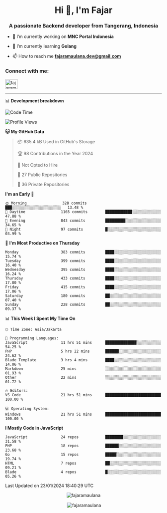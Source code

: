 <h1 align="center">Hi 👋, I'm Fajar</h1>
<h3 align="center">A passionate Backend developer from Tangerang, Indonesia</h3>

<!-- <p align="left"> <img src="https://komarev.com/ghpvc/?username=fajaramaulana&label=Profile%20views&color=0e75b6&style=flat" alt="fajaramaulana" /> </p> -->

- 🔭 I’m currently working on **MNC Portal Indonesia**

- 🌱 I’m currently learning **Golang**

- 📫 How to reach me **fajaramaulana.dev@gmail.com**

<h3 align="left">Connect with me:</h3>
<p align="left">
<a href="https://linkedin.com/in/fajar-agus-maulana-73533a180/" target="blank"><img align="center" src="https://raw.githubusercontent.com/rahuldkjain/github-profile-readme-generator/master/src/images/icons/Social/linked-in-alt.svg" alt="fajaramaulana" height="30" width="40" /></a>
</p>

-------

📊 **Development breakdown**
<!--START_SECTION:waka-->
![Code Time](http://img.shields.io/badge/Code%20Time-1%2C627%20hrs%2058%20mins-blue)

![Profile Views](http://img.shields.io/badge/Profile%20Views-0-blue)

**🐱 My GitHub Data** 

> 📦 635.4 kB Used in GitHub's Storage 
 > 
> 🏆 98 Contributions in the Year 2024
 > 
> 🚫 Not Opted to Hire
 > 
> 📜 27 Public Repositories 
 > 
> 🔑 36 Private Repositories 
 > 
**I'm an Early 🐤** 

```text
🌞 Morning                328 commits         ███░░░░░░░░░░░░░░░░░░░░░░   13.48 % 
🌆 Daytime                1165 commits        ████████████░░░░░░░░░░░░░   47.88 % 
🌃 Evening                843 commits         █████████░░░░░░░░░░░░░░░░   34.65 % 
🌙 Night                  97 commits          █░░░░░░░░░░░░░░░░░░░░░░░░   03.99 % 
```
📅 **I'm Most Productive on Thursday** 

```text
Monday                   383 commits         ████░░░░░░░░░░░░░░░░░░░░░   15.74 % 
Tuesday                  399 commits         ████░░░░░░░░░░░░░░░░░░░░░   16.40 % 
Wednesday                395 commits         ████░░░░░░░░░░░░░░░░░░░░░   16.24 % 
Thursday                 433 commits         ████░░░░░░░░░░░░░░░░░░░░░   17.80 % 
Friday                   415 commits         ████░░░░░░░░░░░░░░░░░░░░░   17.06 % 
Saturday                 180 commits         ██░░░░░░░░░░░░░░░░░░░░░░░   07.40 % 
Sunday                   228 commits         ██░░░░░░░░░░░░░░░░░░░░░░░   09.37 % 
```


📊 **This Week I Spent My Time On** 

```text
🕑︎ Time Zone: Asia/Jakarta

💬 Programming Languages: 
JavaScript               11 hrs 51 mins      ██████████████░░░░░░░░░░░   54.25 % 
PHP                      5 hrs 22 mins       ██████░░░░░░░░░░░░░░░░░░░   24.62 % 
Blade Template           3 hrs 4 mins        ████░░░░░░░░░░░░░░░░░░░░░   14.06 % 
Markdown                 25 mins             ░░░░░░░░░░░░░░░░░░░░░░░░░   01.93 % 
Other                    22 mins             ░░░░░░░░░░░░░░░░░░░░░░░░░   01.72 % 

🔥 Editors: 
VS Code                  21 hrs 51 mins      █████████████████████████   100.00 % 

💻 Operating System: 
Windows                  21 hrs 51 mins      █████████████████████████   100.00 % 
```

**I Mostly Code in JavaScript** 

```text
JavaScript               24 repos            ████████░░░░░░░░░░░░░░░░░   31.58 % 
PHP                      18 repos            ██████░░░░░░░░░░░░░░░░░░░   23.68 % 
Go                       15 repos            █████░░░░░░░░░░░░░░░░░░░░   19.74 % 
HTML                     7 repos             ██░░░░░░░░░░░░░░░░░░░░░░░   09.21 % 
Blade                    4 repos             █░░░░░░░░░░░░░░░░░░░░░░░░   05.26 % 
```




 Last Updated on 23/01/2024 18:40:29 UTC
<!--END_SECTION:waka-->
<p align="center"><img align="center" src="https://github-readme-stats.vercel.app/api/top-langs?username=fajaramaulana&show_icons=true&locale=en&layout=compact" alt="fajaramaulana" /></p>

<p align="center">&nbsp;<img align="center" src="https://github-readme-stats.vercel.app/api?username=fajaramaulana&show_icons=true&locale=en" alt="fajaramaulana" /></p>
